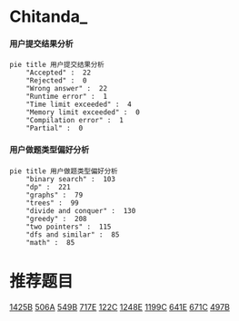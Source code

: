 # Chitanda_

<!-- tabs:start -->



#### **用户提交结果分析**

```mermaid
pie title 用户提交结果分析
    "Accepted" :  22
    "Rejected" :  0
    "Wrong answer" :  22
    "Runtime error" :  1
    "Time limit exceeded" :  4
    "Memory limit exceeded" :  0
    "Compilation error" :  1
    "Partial" :  0
```

#### **用户做题类型偏好分析**

```mermaid
pie title 用户做题类型偏好分析
    "binary search" :  103
    "dp" :  221
    "graphs" :  79
    "trees" :  99
    "divide and conquer" :  130
    "greedy" :  208
    "two pointers" :  115
    "dfs and similar" :  85
    "math" :  85
```



<!-- tabs:end -->
# 推荐题目
[1425B](https://codeforces.com/contest/1425/problem/B)
[506A](https://codeforces.com/contest/506/problem/A)
[549B](https://codeforces.com/contest/549/problem/B)
[717E](https://codeforces.com/contest/717/problem/E)
[122C](https://codeforces.com/contest/122/problem/C)
[1248E](https://codeforces.com/contest/1248/problem/E)
[1199C](https://codeforces.com/contest/1199/problem/C)
[641E](https://codeforces.com/contest/641/problem/E)
[671C](https://codeforces.com/contest/671/problem/C)
[497B](https://codeforces.com/contest/497/problem/B)
